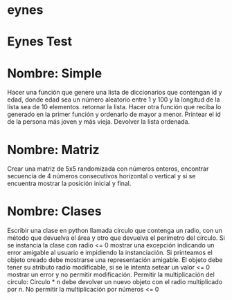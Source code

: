 # eynes
# Eynes Test

###
# Nombre: Simple 
Hacer una función que genere una lista de diccionarios que contengan id y edad, donde edad sea un número aleatorio entre 1 y 100 y la longitud de la lista sea de 10 elementos. retornar la lista. 
Hacer otra función que reciba lo generado en la primer función y ordenarlo de mayor a menor. Printear el id de la persona más joven y más vieja. Devolver la lista ordenada. 
# Nombre: Matriz 
Crear una matriz de 5x5 randomizada con números enteros, encontrar secuencia de 4 números consecutivos horizontal o vertical y si se encuentra mostrar la posición inicial y final. 
# Nombre: Clases 
Escribir una clase en python llamada círculo que contenga un radio, con un método que devuelva el área y otro que devuelva el perímetro del círculo. 
Si se instancia la clase con radio <= 0 mostrar una excepción indicando un error amigable al usuario e impidiendo la instanciación. 
Si printeamos el objeto creado debe mostrarse una representación amigable. El objeto debe tener su atributo radio modificable, si se le intenta setear un valor <= 0 mostrar un error y no permitir modificación. 
Permitir la multiplicación del circulo: Circulo * n debe devolver un nuevo objeto con el radio multiplicado por n. No permitir la multiplicación por números <= 0 
